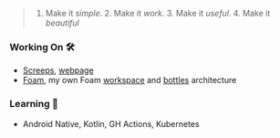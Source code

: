 > 1. Make it _simple_. 2. Make it _work_. 3. Make it _useful_. 4. Make it _beautiful_

### Working On 🛠
- [Screeps](https://github.com/scott-joe/screeps-ts), [webpage](https://www.screeps.com)
- [Foam](https://github.com/foambubble/foam), my own Foam [workspace](https://github.com/scott-joe/foam--workspace) and [bottles](https://github.com/scott-joe/foam--bottle--personal) architecture

### Learning 🌱
- Android Native, Kotlin, GH Actions, Kubernetes

